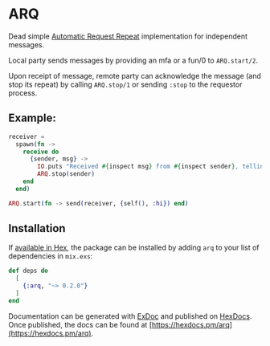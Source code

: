 # ARQ

Dead simple [Automatic Request Repeat](https://en.wikipedia.org/wiki/Automatic_repeat_request) implementation for independent messages.

Local party sends messages by providing an mfa or a fun/0 to `ARQ.start/2`.

Upon receipt of message, remote party can acknowledge the message (and stop its repeat) by calling `ARQ.stop/1` or sending `:stop` to the requestor process.

## Example:
```elixir
receiver =
  spawn(fn ->
    receive do
      {sender, msg} ->
        IO.puts "Received #{inspect msg} from #{inspect sender}, telling it to stop."
        ARQ.stop(sender)
    end
  end)

ARQ.start(fn -> send(receiver, {self(), :hi}) end)
```

## Installation

If [available in Hex](https://hex.pm/docs/publish), the package can be installed
by adding `arq` to your list of dependencies in `mix.exs`:

```elixir
def deps do
  [
    {:arq, "~> 0.2.0"}
  ]
end
```

Documentation can be generated with [ExDoc](https://github.com/elixir-lang/ex_doc)
and published on [HexDocs](https://hexdocs.pm). Once published, the docs can
be found at [https://hexdocs.pm/arq](https://hexdocs.pm/arq).
